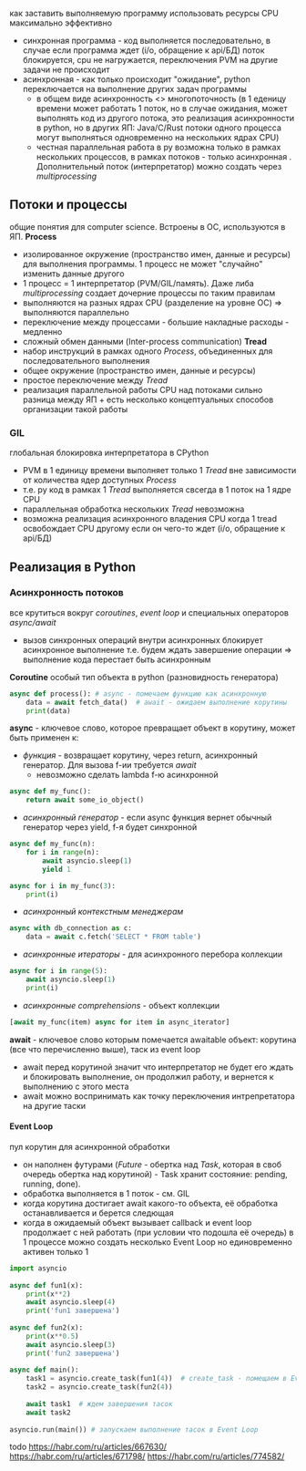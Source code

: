 как заставить выполняемую программу использовать ресурсы CPU максимально эффективно
* синхронная программа - код выполняется последовательно, в случае если программа ждет (i/o, обращение к api/БД) поток блокируется, cpu не нагружается, переключения PVM на другие задачи не происходит
* асинхронная - как только происходит "ожидание", python переключается на выполнение других задач программы
	* в общем виде асинхронность <> многопоточность (в 1 еденицу времени может работать 1 поток, но в случае ожидания, может выполнять код из другого потока, это реализация асинхронности в python, но в других ЯП: Java/C/Rust потоки одного процесса могут выполняться одновременно на нескольких ядрах CPU)
	* честная параллельная работа в py возможна только в рамках нескольких процессов, в рамках потоков - только асинхронная . Дополнительный поток (интерпретатор) можно создать через *multiprocessing*
## Потоки и процессы
общие понятия для computer science. Встроены в ОС, используются в ЯП.
**Process**
* изолированное окружение (пространство имен, данные и ресурсы) для выполнения программы. 1 процесс не может "случайно" изменить данные другого
* 1 процесс = 1 интерпретатор (PVM/GIL/память). Даже либа *multiprocessing* создает дочерние процессы по таким правилам
* выполняются на разных ядрах CPU (разделение на уровне ОС) => выполняются параллельно
* переключение между процессами - большие накладные расходы - медленно
* сложный обмен данными (Inter-process communication)
**Tread**
* набор инструкций в рамках одного *Process*, объединенных для последовательного выполнения
* общее окружение (пространство имен, данные и ресурсы)
* простое переключение между *Tread*
* реализация параллельной работы CPU над потоками сильно разница между ЯП + есть несколько концептуальных способов организации такой работы
### GIL
глобальная блокировка интерпретатора в CPython
* PVM в 1 единицу времени выполняет только 1 *Tread* вне зависимости от количества ядер доступных *Process*
* т.е. py код в рамках 1 *Tread* выполняется свсегда в 1 поток на 1 ядре CPU
* параллельная обработка нескольких *Tread* невозможна
* возможна реализация асинхронного владения CPU когда 1 tread освобождает CPU другому если он чего-то ждет (i/o, обращение к api/БД)

## Реализация в Python
### Асинхронность потоков
все крутиться вокруг *coroutines*, *event loop* и специальных операторов *async/await*
* вызов синхронных операций внутри асинхронных блокирует асинхронное выполнение т.е. будем ждать завершение операции => выполнение кода перестает быть асинхронным

**Coroutine**
особый тип объекта в python (разновидность генератора)
```python
async def process(): # async - помечаем функцию как асинхронную
    data = await fetch_data()  # await - ожидаем выполнение корутины
    print(data)
```

**async** - ключевое слово, которое превращает объект в корутину, может быть применен к:
* *функция* - возвращает корутину, через return, асинхронный генератор. Для вызова f-ии требуется *await*
	* невозможно сделать lambda f-ю асинхронной
```python
async def my_func():
	return await some_io_object()
```

* *асинхронный генератор* - если async функция вернет обычный генератор через yield, f-я будет синхронной
```python
async def my_func(n):
	for i in range(n):
		await asyncio.sleep(1)
		yield 1

async for i in my_func(3):
	print(i)
```
* *асинхронный контекстным менеджерам*
```python
async with db_connection as c:
	data = await c.fetch('SELECT * FROM table')
```
* *асинхронные итераторы*  -  для асинхронного перебора коллекции
```python
async for i in range(5):
	await asyncio.sleep(1)
	print(i)
```
* *асинхронные comprehensions* - объект коллекции
```python
[await my_func(item) async for item in async_iterator]
```
**await** - ключевое слово которым помечается awaitable объект: корутина (все что перечисленно выше), таск из event loop
* await перед корутиной значит что интерпретатор не будет его ждать и блокировать выполнение, он продолжил работу, и вернется к выполнению с этого места
* await можно воспринимать как точку переключения интрепретатора на другие таски
#### Event Loop
пул корутин для асинхронной обработки
* он наполнен футурами (*Future* - обертка над *Task*, которая в своб очередь обертка над корутиной) - Task хранит состояние: pending, running, done).
* обработка выполняется в 1 поток - см. GIL
* когда корутина достигает await какого-то объекта, её обработка останавливается и берется следющая
* когда в ожидаемый объект вызывает callback и event loop продолжает с ней работать (при условии что подошла её очередь)
в 1 процессе можно создать несколько Event Loop но единовременно активен только 1

```python
import asyncio  
  
async def fun1(x):  
    print(x**2)  
    await asyncio.sleep(4)  
    print('fun1 завершена')  
  
async def fun2(x):  
    print(x**0.5)  
    await asyncio.sleep(3)  
    print('fun2 завершена')  
  
async def main():  
    task1 = asyncio.create_task(fun1(4))  # create_task - помещаем в Event Loop таски
    task2 = asyncio.create_task(fun2(4))  
  
    await task1  # ждем завершения тасок
    await task2  
  
asyncio.run(main()) # запускаем выполнение тасок в Event Loop
```

todo https://habr.com/ru/articles/667630/
	 https://habr.com/ru/articles/671798/
	 https://habr.com/ru/articles/774582/